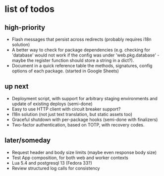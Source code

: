 # list of todos

## high-priority

* Flash messages that persist across redirects (probably requires i18n solution)
* A better way to check for package dependencies (e.g. checking for 'database' would not work if the config was under 'web.pkg.database' - maybe the register function should store a string in a dict?).
* Document in a quick reference table the methods, signatures, config options of each package. (started in Google Sheets)

## up next

* Deployment script, with support for arbitrary staging environments and update of existing deploys (semi-done)
* Easy to use HTTP client with circuit breaker support?
* I18n solution (not just text translation, but static assets too)
* Graceful shutdown with per-package hooks (semi-done with finalizers)
* Two-factor authentication, based on TOTP, with recovery codes.

## later/someday

* Request header and body size limits (maybe even response body size)
* Test App composition, for both web and worker contexts
* Lua 5.4 and postgresql 13 (Fedora 33?)
* Review structured log calls for consistency
